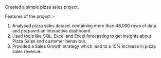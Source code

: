 Created a simple pizza sales project.

Features of the project :-

1. Analysed pizza sales dataset containing more than 48,000 rows of data and prepared an interactive dashboard.
2. Used tools like SQL, Excel and Excel forecasting to get insights about Pizza Sales and customer behaviour.
3. Provided a Sales Growth strategy which lead to a 10% increase in pizza sales revenue.


